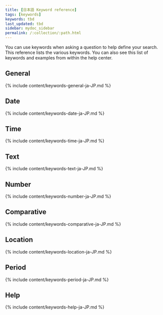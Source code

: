 ```yaml
---
title: [日本語 Keyword reference]
tags: [keywords]
keywords: tbd
last_updated: tbd
sidebar: mydoc_sidebar
permalink: /:collection/:path.html
---
```

You can use keywords when asking a question to help define your search. This reference lists the various keywords. You can also see this list of keywords and examples from within the help center.

## General

{% include content/keywords-general-ja-JP.md %}

## Date

{% include content/keywords-date-ja-JP.md %}

## Time

{% include content/keywords-time-ja-JP.md %}

## Text

{% include content/keywords-text-ja-JP.md %}

## Number

{% include content/keywords-number-ja-JP.md %}

## Comparative

{% include content/keywords-comparative-ja-JP.md %}

## Location

{% include content/keywords-location-ja-JP.md %}

## Period

{% include content/keywords-period-ja-JP.md %}

## Help

{% include content/keywords-help-ja-JP.md %}
